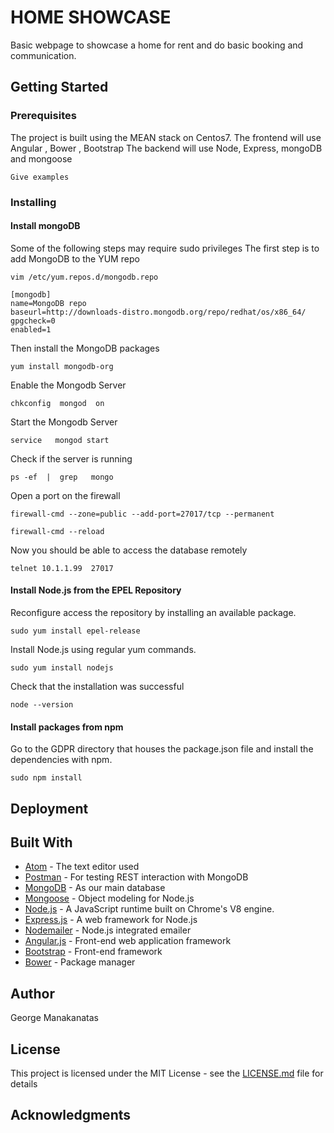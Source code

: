 # HOME SHOWCASE
Basic webpage to showcase a home for rent and do basic booking and communication.

## Getting Started

### Prerequisites

The project is built using the MEAN stack on Centos7.
The frontend will use Angular , Bower , Bootstrap
The backend will use Node, Express, mongoDB and mongoose
```
Give examples
```
### Installing

#### Install mongoDB
Some of the following steps may require sudo privileges
The first step is to add MongoDB to the YUM repo
```
vim /etc/yum.repos.d/mongodb.repo
```
```
[mongodb]
name=MongoDB repo
baseurl=http://downloads-distro.mongodb.org/repo/redhat/os/x86_64/
gpgcheck=0
enabled=1
```
Then install the MongoDB packages
```
yum install mongodb-org
```
Enable the Mongodb Server
```
chkconfig  mongod  on
```
Start the Mongodb Server
```
service   mongod start
```
Check if the server is running
```
ps -ef  |  grep   mongo
```
Open a port on the firewall
```
firewall-cmd --zone=public --add-port=27017/tcp --permanent
```
```
firewall-cmd --reload
```
Now you should be able to access the database remotely
```
telnet 10.1.1.99  27017
```

#### Install Node.js from the EPEL Repository

Reconfigure access the repository by installing an available package.
```
sudo yum install epel-release
```
Install Node.js using regular yum commands.
```
sudo yum install nodejs
```
Check that the installation was successful
```
node --version
```

#### Install packages from npm

Go to the GDPR directory that houses the package.json file and install the
dependencies with npm.
```
sudo npm install
```


## Deployment

## Built With
* [Atom](https://atom.io/) - The text editor used
* [Postman](https://www.getpostman.com/) - For testing REST interaction with MongoDB
* [MongoDB](https://www.mongodb.com/) - As our main database
* [Mongoose](http://mongoosejs.com/) - Object modeling for Node.js
* [Node.js](https://nodejs.org/en/) - A JavaScript runtime built on Chrome's V8 engine.
* [Express.js](http://expressjs.com/) - A web framework for Node.js
* [Nodemailer](https://nodemailer.com/) - Node.js integrated emailer
* [Angular.js](https://angularjs.org/) - Front-end web application framework
* [Bootstrap](http://getbootstrap.com/) - Front-end framework
* [Bower](https://bower.io/) - Package manager

## Author
George  Manakanatas

## License

This project is licensed under the MIT License - see the [LICENSE.md](LICENSE.md) file for details

## Acknowledgments
